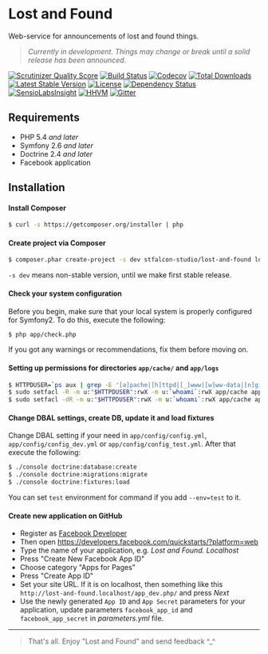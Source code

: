 # Lost and Found

Web-service for announcements of lost and found things.

> *Currently in development. Things may change or break until a solid release has been announced.*

[![Scrutinizer Quality Score](https://img.shields.io/scrutinizer/g/stfalcon-studio/lost-and-found.svg?style=flat-square)](https://scrutinizer-ci.com/g/stfalcon-studio/lost-and-found/)
[![Build Status](https://img.shields.io/travis/stfalcon-studio/lost-and-found.svg?style=flat-square)](https://travis-ci.org/stfalcon-studio/lost-and-found)
[![Codecov](https://img.shields.io/codecov/c/github/stfalcon-studio/lost-and-found.svg?style=flat-square)](https://codecov.io/github/stfalcon-studio/lost-and-found?branch=master)
[![Total Downloads](https://img.shields.io/packagist/dt/stfalcon-studio/lost-and-found.svg?style=flat-square)](https://packagist.org/packages/stfalcon-studio/lost-and-found)
[![Latest Stable Version](https://img.shields.io/packagist/v/stfalcon-studio/lost-and-found.svg?style=flat-square)](https://packagist.org/packages/stfalcon-studio/lost-and-found)
[![License](https://img.shields.io/packagist/l/stfalcon-studio/lost-and-found.svg?style=flat-square)](https://packagist.org/packages/stfalcon-studio/lost-and-found)
[![Dependency Status](https://www.versioneye.com/user/projects/5503fd1a4a1064f144000002/badge.svg?style=flat-square)](https://www.versioneye.com/user/projects/5503fd1a4a1064f144000002)
[![SensioLabsInsight](https://img.shields.io/sensiolabs/i/b2b46a6e-33d7-4019-8b3f-6269dc1e395c.svg?style=flat-square)](https://insight.sensiolabs.com/projects/b2b46a6e-33d7-4019-8b3f-6269dc1e395c)
[![HHVM](https://img.shields.io/hhvm/stfalcon-studio/lost-and-found.svg?style=flat-square)](http://hhvm.h4cc.de/package/stfalcon-studio/lost-and-found)
[![Gitter](https://img.shields.io/badge/gitter-join%20chat-brightgreen.svg?style=flat-square)](https://gitter.im/stfalcon-studio/lost-and-found?utm_source=badge&utm_medium=badge&utm_campaign=pr-badge&utm_content=badge)

## Requirements

* PHP 5.4 *and later*
* Symfony 2.6 *and later*
* Doctrine 2.4 *and later*
* Facebook application

## Installation

#### Install Composer

```bash
$ curl -s https://getcomposer.org/installer | php
```

#### Create project via Composer

```bash
$ composer.phar create-project -s dev stfalcon-studio/lost-and-found lost-and-found
```

`-s dev` means non-stable version, until we make first stable release.

#### Check your system configuration

Before you begin, make sure that your local system is properly configured for Symfony2.
To do this, execute the following:

```bash
$ php app/check.php
```

If you got any warnings or recommendations, fix them before moving on.

#### Setting up permissions for directories `app/cache/` and `app/logs`

```bash
$ HTTPDUSER=`ps aux | grep -E '[a]pache|[h]ttpd|[_]www|[w]ww-data|[n]ginx' | grep -v root | head -1 | cut -d\  -f1`
$ sudo setfacl -R -m u:"$HTTPDUSER":rwX -m u:`whoami`:rwX app/cache app/logs
$ sudo setfacl -dR -m u:"$HTTPDUSER":rwX -m u:`whoami`:rwX app/cache app/logs
````

#### Change DBAL settings, create DB, update it and load fixtures

Change DBAL setting if your need in `app/config/config.yml`, `app/config/config_dev.yml` or
`app/config/config_test.yml`. After that execute the following:

```bash
$ ./console doctrine:database:create
$ ./console doctrine:migrations:migrate
$ ./console doctrine:fixtures:load
```

You can set `test` environment for command if you add `--env=test` to it.

#### Create new application on GitHub
 
* Register as <a href="https://developers.facebook.com" target="_blank">Facebook Developer</a>
* Then open <a target="_blank" href="https://developers.facebook.com/quickstarts/?platform=web">https://developers.facebook.com/quickstarts/?platform=web</a>
* Type the name of your application, e.g. *Lost and Found. Localhost*
* Press "Create New Facebook App ID"
* Choose category "Apps for Pages"
* Press "Create App ID"
* Set your site URL. If it is on localhost, then something like this `http://lost-and-found.localhost/app_dev.php/` and press *Next*
* Use the newly generated `App ID` and `App Secret` parameters for your application, update parameters
`facebook_app_id` and `facebook_app_secret` in *parameters.yml* file.

---

> That's all. Enjoy "Lost and Found" and send feedback ^_^

